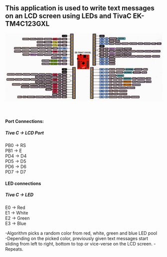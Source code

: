 ## This application is used to write text messages on an LCD screen using LEDs and TivaC EK-TM4C123GXL <br />   
![image](https://github.com/ouerten/TivaLcdLed/blob/master/TM4C123GXLpin.jpg?raw=true)   <br /><br /><br />


  #### Port Connections:
  
  ##### Tiva C  ->  LCD Port  
  PB0  ->   RS  
  PB1  ->   E  
  PD4  ->   D4  
  PD5  ->   D5  
  PD6  ->   D6  
  PD7  ->   D7  

 #### LED connections  

#####  Tiva C  ->   LED  
  E0	  ->     Red  
  E1	  ->     White  
  E2     ->    Green  
  E3     ->    Blue  


-Algorithm picks a random color from red, white, green and blue LED pool  
-Depending on the picked color, previously given text messages start sliding from left to right, bottom to top or vice-verse on the LCD screen.
-Repeats.
